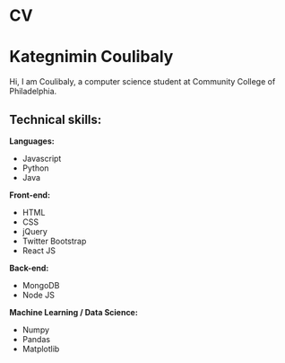 # CV

# Kategnimin Coulibaly

Hi, I am Coulibaly, a computer science student at Community College of Philadelphia.
## Technical skills:

**Languages:**

* Javascript
* Python
* Java 


**Front-end:**

* HTML
* CSS
* jQuery
* Twitter Bootstrap
* React JS


**Back-end:**

* MongoDB
* Node JS

**Machine Learning / Data Science:**
* Numpy
* Pandas
* Matplotlib



